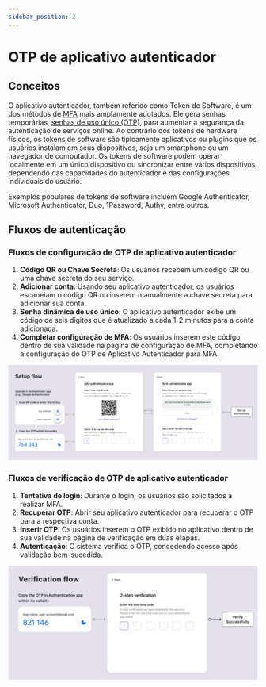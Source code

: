 ```yaml
---
sidebar_position: 2
---
```


# OTP de aplicativo autenticador

## Conceitos

O aplicativo autenticador, também referido como Token de Software, é um dos métodos de [MFA](https://auth.wiki/mfa) mais amplamente adotados. Ele gera senhas temporárias, [senhas de uso único (OTP)](https://auth.wiki/otp), para aumentar a segurança da autenticação de serviços online. Ao contrário dos tokens de hardware físicos, os tokens de software são tipicamente aplicativos ou plugins que os usuários instalam em seus dispositivos, seja um smartphone ou um navegador de computador. Os tokens de software podem operar localmente em um único dispositivo ou sincronizar entre vários dispositivos, dependendo das capacidades do autenticador e das configurações individuais do usuário.

Exemplos populares de tokens de software incluem Google Authenticator, Microsoft Authenticator, Duo, 1Password, Authy, entre outros.

## Fluxos de autenticação

### Fluxos de configuração de OTP de aplicativo autenticador

1. **Código QR ou Chave Secreta**: Os usuários recebem um código QR ou uma chave secreta do seu serviço.
2. **Adicionar conta**: Usando seu aplicativo autenticador, os usuários escaneiam o código QR ou inserem manualmente a chave secreta para adicionar sua conta.
3. **Senha dinâmica de uso único**: O aplicativo autenticador exibe um código de seis dígitos que é atualizado a cada 1-2 minutos para a conta adicionada.
4. **Completar configuração de MFA**: Os usuários inserem este código dentro de sua validade na página de configuração de MFA, completando a configuração do OTP de Aplicativo Autenticador para MFA.

![Fluxo de configuração de OTP](./assets/otp-set-up-flow.png)

### Fluxos de verificação de OTP de aplicativo autenticador

1. **Tentativa de login**: Durante o login, os usuários são solicitados a realizar MFA.
2. **Recuperar OTP**: Abrir seu aplicativo autenticador para recuperar o OTP para a respectiva conta.
3. **Inserir OTP**: Os usuários inserem o OTP exibido no aplicativo dentro de sua validade na página de verificação em duas etapas.
4. **Autenticação**: O sistema verifica o OTP, concedendo acesso após validação bem-sucedida.

![Fluxo de verificação de OTP](./assets/otp-verification-flow.png)
